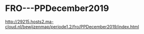 # FRO---PPDecember2019

http://29215.hosts2.ma-cloud.nl/bewijzenmap/periode1.2/fro/PPDecember2019/index.html
